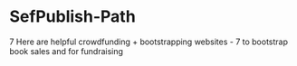# SefPublish-Path
7 Here are helpful crowdfunding + bootstrapping websites - 7 to bootstrap book sales and for fundraising 
